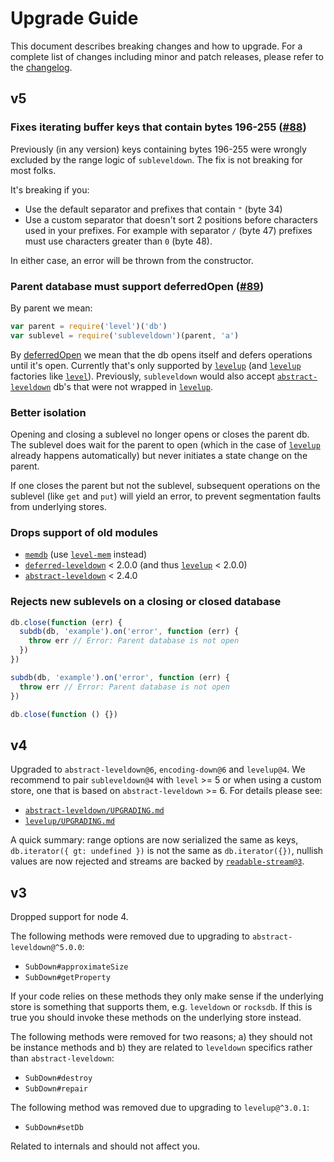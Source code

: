 # Upgrade Guide

This document describes breaking changes and how to upgrade. For a complete list of changes including minor and patch releases, please refer to the [changelog](CHANGELOG.md).

## v5

### Fixes iterating buffer keys that contain bytes 196-255 ([#88](https://github.com/level/subleveldown/issues/88))

Previously (in any version) keys containing bytes 196-255 were wrongly excluded by the range logic of `subleveldown`. The fix is not breaking for most folks.

It's breaking if you:

- Use the default separator and prefixes that contain `"` (byte 34)
- Use a custom separator that doesn't sort 2 positions before characters used in your prefixes. For example with separator `/` (byte 47) prefixes must use characters greater than `0` (byte 48).

In either case, an error will be thrown from the constructor.

### Parent database must support deferredOpen ([#89](https://github.com/level/subleveldown/issues/89))

By parent we mean:

```js
var parent = require('level')('db')
var sublevel = require('subleveldown')(parent, 'a')
```

By [deferredOpen](https://github.com/Level/supports#deferredopen-boolean) we mean that the db opens itself and defers operations until it's open. Currently that's only supported by [`levelup`](https://github.com/Level/levelup) (and [`levelup`](https://github.com/Level/levelup) factories like [`level`](https://github.com/Level/level)). Previously, `subleveldown` would also accept [`abstract-leveldown`](https://github.com/Level/abstract-leveldown) db's that were not wrapped in [`levelup`](https://github.com/Level/levelup).

### Better isolation

Opening and closing a sublevel no longer opens or closes the parent db. The sublevel does wait for the parent to open (which in the case of [`levelup`](https://github.com/Level/levelup) already happens automatically) but never initiates
a state change on the parent.

If one closes the parent but not the sublevel, subsequent operations on the sublevel (like `get` and `put`) will yield an error, to prevent segmentation faults from underlying stores.

### Drops support of old modules

- [`memdb`](https://github.com/juliangruber/memdb) (use [`level-mem`](https://github.com/Level/mem) instead)
- [`deferred-leveldown`](https://github.com/Level/deferred-leveldown) &lt; 2.0.0 (and thus [`levelup`](https://github.com/Level/levelup) &lt; 2.0.0)
- [`abstract-leveldown`](https://github.com/Level/abstract-leveldown) &lt; 2.4.0

### Rejects new sublevels on a closing or closed database

```js
db.close(function (err) {
  subdb(db, 'example').on('error', function (err) {
    throw err // Error: Parent database is not open
  })
})
```

```js
subdb(db, 'example').on('error', function (err) {
  throw err // Error: Parent database is not open
})

db.close(function () {})
```

## v4

Upgraded to `abstract-leveldown@6`, `encoding-down@6` and `levelup@4`. We recommend to pair `subleveldown@4` with `level` >= 5 or when using a custom store, one that is based on `abstract-leveldown` >= 6. For details please see:

- [`abstract-leveldown/UPGRADING.md`](https://github.com/Level/abstract-leveldown/blob/master/UPGRADING.md)
- [`levelup/UPGRADING.md`](https://github.com/Level/levelup/blob/master/UPGRADING.md)

A quick summary: range options are now serialized the same as keys, `db.iterator({ gt: undefined })` is not the same as `db.iterator({})`, nullish values are now rejected and streams are backed by [`readable-stream@3`](https://github.com/nodejs/readable-stream#version-3xx).

## v3

Dropped support for node 4.

The following methods were removed due to upgrading to `abstract-leveldown@^5.0.0`:

- `SubDown#approximateSize`
- `SubDown#getProperty`

If your code relies on these methods they only make sense if the underlying store is something that supports them, e.g. `leveldown` or `rocksdb`. If this is true you should invoke these methods on the underlying store instead.

The following methods were removed for two reasons; a) they should not be instance methods and b) they are related to `leveldown` specifics rather than `abstract-leveldown`:

- `SubDown#destroy`
- `SubDown#repair`

The following method was removed due to upgrading to `levelup@^3.0.1`:

- `SubDown#setDb`

Related to internals and should not affect you.

